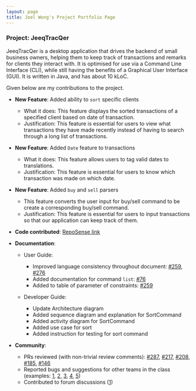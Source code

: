 ```yaml
---
layout: page
title: Joel Wong's Project Portfolio Page
---
```


### Project: JeeqTracQer

JeeqTracQer is a desktop application that drives the backend of small business owners, helping them to keep track of transactions and remarks for clients they interact with.
It is optimised for use via a Command Line Interface (CLI), while still having the benefits of a Graphical User Interface (GUI). It is written in Java, and has about 10 kLoC.

Given below are my contributions to the project.

* **New Feature**: Added ability to `sort` specific clients
    * What it does: This feature displays the sorted transactions of a specified client based on date of transaction.
    * Justification: This feature is essential for users to view what transactions they have made recently instead of having to search through a long list of transactions.

* **New Feature**: Added `Date` feature to transactions
    * What it does: This feature allows users to tag valid dates to translations.
    * Justification: This feature is essential for users to know which transaction was made on which date.

* **New Feature**: Added `buy` and `sell` parsers
    * This feature converts the user input for buy/sell command to be create a corresponding buy/sell command.
    * Justification: This feature is essential for users to input transactions so that our application can keep track of them.

* **Code contributed**: [RepoSense link](https://nus-cs2103-ay2223s1.github.io/tp-dashboard/?search=Joel&sort=groupTitle&sortWithin=title&timeframe=commit&mergegroup=&groupSelect=groupByRepos&breakdown=true&checkedFileTypes=docs~functional-code~test-code~other&since=2022-09-16)

* **Documentation**:
    * User Guide:
        * Improved language consistency throughout document: [#259](https://github.com/AY2223S1-CS2103T-T09-1/tp/pull/259), [#276](https://github.com/AY2223S1-CS2103T-T09-1/tp/pull/276)
        * Added documentation for command `list`: [#76](https://github.com/AY2223S1-CS2103T-T09-1/tp/pull76)
        * Added to table of parameter of constraints: [#259](https://github.com/AY2223S1-CS2103T-T09-1/tp/pull/259)

    * Developer Guide:
        * Update Architecture diagram
        * Added sequence diagram and explanation for SortCommand
        * Added activity diagram for SortCommand
        * Added use case for sort
        * Added instruction for testing for sort command

* **Community**:
    * PRs reviewed (with non-trivial review comments): [#287](https://github.com/AY2223S1-CS2103T-T09-1/tp/pull/287), [#217](https://github.com/AY2223S1-CS2103T-T09-1/tp/pull/217), [#208](https://github.com/AY2223S1-CS2103T-T09-1/tp/pull/208), [#185](https://github.com/AY2223S1-CS2103T-T09-1/tp/pull/185), [#146](https://github.com/AY2223S1-CS2103T-T09-1/tp/pull/146)
    * Reported bugs and suggestions for other teams in the class (examples: [1](https://github.com/AY2223S1-CS2103T-T13-4/tp/issues/193), [2](https://github.com/AY2223S1-CS2103T-T13-4/tp/issues/221), [3](https://github.com/AY2223S1-CS2103T-T13-4/tp/issues/215), [4](https://github.com/AY2223S1-CS2103T-T13-4/tp/issues/210), [5](https://github.com/AY2223S1-CS2103T-T13-4/tp/issues/204))
    * Contributed to forum discussions ([1](https://github.com/nus-cs2103-AY2223S1/forum/issues/20))



